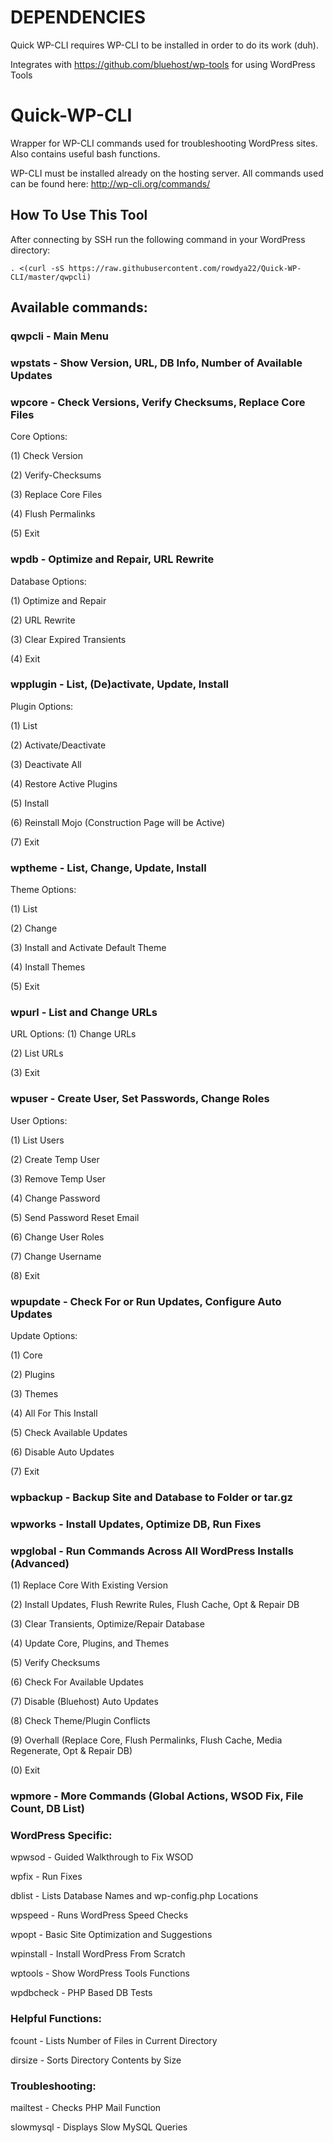 # DEPENDENCIES
Quick WP-CLI requires WP-CLI to be installed in order to do its work (duh).

Integrates with https://github.com/bluehost/wp-tools for using WordPress Tools

# Quick-WP-CLI
Wrapper for WP-CLI commands used for troubleshooting WordPress sites. Also contains useful bash functions.

WP-CLI must be installed already on the hosting server. All commands used can be found here:
http://wp-cli.org/commands/

## How To Use This Tool
After connecting by SSH run the following command in your WordPress directory:

    . <(curl -sS https://raw.githubusercontent.com/rowdya22/Quick-WP-CLI/master/qwpcli)

## Available commands:

### qwpcli - Main Menu

### wpstats - Show Version, URL, DB Info, Number of Available Updates

### wpcore - Check Versions, Verify Checksums, Replace Core Files
Core Options:
   
(1) Check Version

(2) Verify-Checksums

(3) Replace Core Files

(4) Flush Permalinks

(5) Exit

### wpdb - Optimize and Repair, URL Rewrite
Database Options:

(1) Optimize and Repair

(2) URL Rewrite

(3) Clear Expired Transients

(4) Exit

### wpplugin - List, (De)activate, Update, Install
Plugin Options:

(1) List

(2) Activate/Deactivate

(3) Deactivate All

(4) Restore Active Plugins

(5) Install

(6) Reinstall Mojo (Construction Page will be Active)

(7) Exit

### wptheme - List, Change, Update, Install
Theme Options:

(1) List

(2) Change

(3) Install and Activate Default Theme

(4) Install Themes

(5) Exit

### wpurl - List and Change URLs
URL Options:
(1) Change URLs

(2) List URLs

(3) Exit

### wpuser - Create User, Set Passwords, Change Roles
User Options:

(1) List Users

(2) Create Temp User

(3) Remove Temp User

(4) Change Password

(5) Send Password Reset Email

(6) Change User Roles

(7) Change Username

(8) Exit

### wpupdate - Check For or Run Updates, Configure Auto Updates
Update Options:

(1) Core

(2) Plugins

(3) Themes

(4) All For This Install

(5) Check Available Updates

(6) Disable Auto Updates

(7) Exit

### wpbackup - Backup Site and Database to Folder or tar.gz
### wpworks - Install Updates, Optimize DB, Run Fixes
### wpglobal - Run Commands Across All WordPress Installs (Advanced) 

(1) Replace Core With Existing Version

(2) Install Updates, Flush Rewrite Rules, Flush Cache, Opt & Repair DB

(3) Clear Transients, Optimize/Repair Database

(4) Update Core, Plugins, and Themes

(5) Verify Checksums

(6) Check For Available Updates

(7) Disable (Bluehost) Auto Updates

(8) Check Theme/Plugin Conflicts

(9) Overhall (Replace Core, Flush Permalinks, Flush Cache, Media Regenerate, Opt & Repair DB)

(0) Exit

### wpmore - More Commands (Global Actions, WSOD Fix, File Count, DB List)

### WordPress Specific:

   wpwsod    - Guided Walkthrough to Fix WSOD
   
   wpfix     - Run Fixes
   
   dblist    - Lists Database Names and wp-config.php Locations
   
   wpspeed   - Runs WordPress Speed Checks
   
   wpopt     - Basic Site Optimization and Suggestions
   
   wpinstall - Install WordPress From Scratch 
   
   wptools   - Show WordPress Tools Functions 
   
   wpdbcheck - PHP Based DB Tests 
   
### Helpful Functions:

   fcount    - Lists Number of Files in Current Directory
   
   dirsize   - Sorts Directory Contents by Size 
   
### Troubleshooting: 

   mailtest  - Checks PHP Mail Function
   
   slowmysql - Displays Slow MySQL Queries
